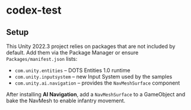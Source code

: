 # codex-test

## Setup
This Unity 2022.3 project relies on packages that are not included by default.
Add them via the Package Manager or ensure `Packages/manifest.json` lists:

- `com.unity.entities` – DOTS Entities 1.0 runtime
- `com.unity.inputsystem` – new Input System used by the samples
- `com.unity.ai.navigation` – provides the `NavMeshSurface` component

After installing **AI Navigation**, add a `NavMeshSurface` to a GameObject and bake
the NavMesh to enable infantry movement.
